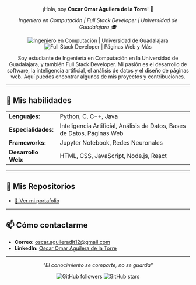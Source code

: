 <p align="center">¡Hola, soy <strong>Oscar Omar Aguilera de la Torre</strong>! 👋</p>

<p align="center"><em>Ingeniero en Computación | Full Stack Developer | Universidad de Guadalajara 🎓</em></p>

<p align="center">
  <img src="https://img.shields.io/badge/Ingeniero%20en%20Computaci%C3%B3n-Universidad%20de%20Guadalajara-blue?style=for-the-badge" alt="Ingeniero en Computación | Universidad de Guadalajara">
  <img src="https://img.shields.io/badge/Full%20Stack%20Developer-Paginas%20Web%20y%20Más-green?style=for-the-badge" alt="Full Stack Developer | Páginas Web y Más">
</p>

<p align="center">
  Soy estudiante de Ingeniería en Computación en la Universidad de Guadalajara, y también Full Stack Developer. Mi pasión es el desarrollo de software, la inteligencia artificial, el análisis de datos y el diseño de páginas web. Aquí puedes encontrar algunos de mis proyectos y contribuciones.
</p>

<hr>

## 🚀 <strong>Mis habilidades</strong>

<table>
  <tr>
    <td><strong>Lenguajes:</strong></td>
    <td>Python, C, C++, Java</td>
  </tr>
  <tr>
    <td><strong>Especialidades:</strong></td>
    <td>Inteligencia Artificial, Análisis de Datos, Bases de Datos, Páginas Web</td>
  </tr>
  <tr>
    <td><strong>Frameworks:</strong></td>
    <td>Jupyter Notebook, Redes Neuronales</td>
  </tr>
  <tr>
    <td><strong>Desarrollo Web:</strong></td>
    <td>HTML, CSS, JavaScript, Node.js, React</td>
  </tr>
</table>

<hr>

## 📁 <strong>Mis Repositorios</strong>

<ul>
  <li><a href="https://github.com/Oscardltlml/Portafolio-">🔗 Ver mi portafolio</a></li>
</ul>

<hr>

## 📫 <strong>Cómo contactarme</strong>

<ul>
  <li><strong>Correo:</strong> <a href="mailto:oscar.aguileradlt12@gmail.com">oscar.aguileradlt12@gmail.com</a></li>
  <li><strong>LinkedIn:</strong> <a href="https://www.linkedin.com/in/oscar-omar-aguilera-de-la-torre-444754324" target="_blank">Oscar Omar Aguilera de la Torre</a></li>
</ul>

<hr>

<p align="center"><em>"El conocimiento se comparte, no se guarda"</em></p>

<p align="center">
  <img src="https://img.shields.io/github/followers/Oscardltlml?style=social" alt="GitHub followers">
  <img src="https://img.shields.io/github/stars/Oscardltlml?style=social" alt="GitHub stars">
</p>
